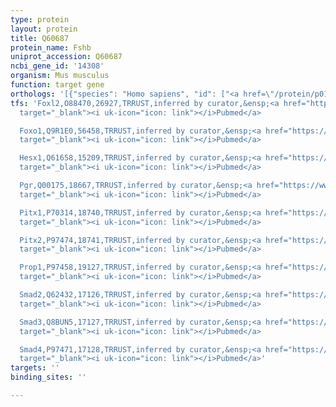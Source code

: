 ```yaml
---
type: protein
layout: protein
title: Q60687
protein_name: Fshb
uniprot_accession: Q60687
ncbi_gene_id: '14308'
organism: Mus musculus
function: target gene
orthologs: '[{"species": "Homo sapiens", "id": ["<a href=\"/protein/p01225\">P01225</a>"]}, {"species": "Rattus norvegicus", "id": ["P18427"]}]'
tfs: 'Foxl2,O88470,26927,TRRUST,inferred by curator,&ensp;<a href="https://www.ncbi.nlm.nih.gov/pubmed/?term=24739304%5Buid%5D+OR+29087512%5Buid%5D"
  target="_blank"><i uk-icon="icon: link"></i>Pubmed</a>

  Foxo1,Q9R1E0,56458,TRRUST,inferred by curator,&ensp;<a href="https://www.ncbi.nlm.nih.gov/pubmed/?term=24065703%5Buid%5D+OR+29087512%5Buid%5D"
  target="_blank"><i uk-icon="icon: link"></i>Pubmed</a>

  Hesx1,Q61658,15209,TRRUST,inferred by curator,&ensp;<a href="https://www.ncbi.nlm.nih.gov/pubmed/?term=17445765%5Buid%5D+OR+29087512%5Buid%5D"
  target="_blank"><i uk-icon="icon: link"></i>Pubmed</a>

  Pgr,Q00175,18667,TRRUST,inferred by curator,&ensp;<a href="https://www.ncbi.nlm.nih.gov/pubmed/?term=22294749%5Buid%5D+OR+29087512%5Buid%5D"
  target="_blank"><i uk-icon="icon: link"></i>Pubmed</a>

  Pitx1,P70314,18740,TRRUST,inferred by curator,&ensp;<a href="https://www.ncbi.nlm.nih.gov/pubmed/?term=18339718%5Buid%5D+OR+29087512%5Buid%5D"
  target="_blank"><i uk-icon="icon: link"></i>Pubmed</a>

  Pitx2,P97474,18741,TRRUST,inferred by curator,&ensp;<a href="https://www.ncbi.nlm.nih.gov/pubmed/?term=18339718%5Buid%5D+OR+29087512%5Buid%5D"
  target="_blank"><i uk-icon="icon: link"></i>Pubmed</a>

  Prop1,P97458,19127,TRRUST,inferred by curator,&ensp;<a href="https://www.ncbi.nlm.nih.gov/pubmed/?term=17445765%5Buid%5D+OR+29087512%5Buid%5D"
  target="_blank"><i uk-icon="icon: link"></i>Pubmed</a>

  Smad2,Q62432,17126,TRRUST,inferred by curator,&ensp;<a href="https://www.ncbi.nlm.nih.gov/pubmed/?term=20371653%5Buid%5D+OR+29087512%5Buid%5D"
  target="_blank"><i uk-icon="icon: link"></i>Pubmed</a>

  Smad3,Q8BUN5,17127,TRRUST,inferred by curator,&ensp;<a href="https://www.ncbi.nlm.nih.gov/pubmed/?term=20371653%5Buid%5D+OR+29087512%5Buid%5D"
  target="_blank"><i uk-icon="icon: link"></i>Pubmed</a>

  Smad4,P97471,17128,TRRUST,inferred by curator,&ensp;<a href="https://www.ncbi.nlm.nih.gov/pubmed/?term=24739304%5Buid%5D+OR+29087512%5Buid%5D"
  target="_blank"><i uk-icon="icon: link"></i>Pubmed</a>'
targets: ''
binding_sites: ''

---
```

